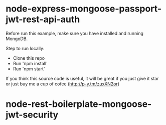 # node-express-mongoose-passport-jwt-rest-api-auth

Before run this example, make sure you have installed and running MongoDB.

Step to run locally:

* Clone this repo
* Run 'npm install'
* Run 'npm start'

If you think this source code is useful, it will be great if you just give it star or just buy me a cup of cofee (http://p-y.tm/zuxXN2or)
# node-rest-boilerplate-mongoose-jwt-security
